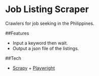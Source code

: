 # Job Listing Scraper

Crawlers for job seeking in the Philippines.

##Features
- Input a keyword then wait.
- Output a json file of the listings.

##Tech
- [Scrapy](https://www.scrapy.org/docs) + [Playwright](https://playwright.dev/python/)
